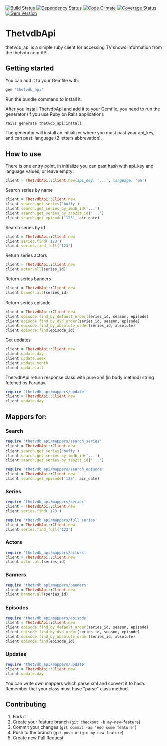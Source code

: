[![Build Status](https://travis-ci.org/wafcio/thetvdb_api.png?branch=master)](https://travis-ci.org/wafcio/thetvdb_api)
[![Dependency Status](https://gemnasium.com/wafcio/thetvdb_api.png)](https://gemnasium.com/wafcio/thetvdb_api)
[![Code Climate](https://codeclimate.com/github/wafcio/thetvdb_api.png)](https://codeclimate.com/github/wafcio/thetvdb_api)
[![Coverage Status](https://coveralls.io/repos/wafcio/thetvdb_api/badge.png)](https://coveralls.io/r/wafcio/thetvdb_api)
[![Gem Version](https://badge.fury.io/rb/thetvdb_api.png)](http://badge.fury.io/rb/thetvdb_api)

# ThetvdbApi

thetvdb_api is a simple ruby client for accessing TV shows information from the thetvdb.com API.

## Getting started

You can add it to your Gemfile with:

```ruby
gem 'thetvdb_api'
```

Run the bundle command to install it.

After you install ThetvdbApi and add it to your Gemfile, you need to run the generator (if you use Ruby on Rails application):

```console
rails generate thetvdb_api:install
```

The generator will install an initializer where you must past your api_key, and can past: language (2 letters abbrevation).

## How to use

There is one entry point, in initialize you can past hash with api_key and language values, or leave empty:

```ruby
client = ThetvdbApi::Client.new(api_key: '...', language: 'en')
```

Search series by name

```ruby
client = ThetvdbApi::Client.new
client.search.get_series('buffy')
client.search.get_series_by_imdb_id('...')
client.search.get_series_by_zap2it_id('...')
client.search.get_episode('123', air_date)
```

Search series by id

```ruby
client = ThetvdbApi::Client.new
client.series.find('123')
client.series.find_full('123')
```

Return series actors

```ruby
client = ThetvdbApi::Client.new
client.actor.all(series_id)
```

Return series banners

```ruby
client = ThetvdbApi::Client.new
client.banner.all(series_id)
```

Return series episode

```ruby
client = ThetvdbApi::Client.new
client.episode.find_by_default_order(series_id, season, episode)
client.episode.find_by_dvd_order(series_id, season, episode)
client.episode.find_by_absolute_order(series_id, absolute)
client.episode.find(episode_id)
```

Get updates

```ruby
client = ThetvdbApi::Client.new
client.update.day
client.update.week
client.update.month
client.update.all
```

ThetvdbApi return response class with pure xml (in body method) string fetched by Faraday.

```ruby
require 'thetvdb_api/mappers/update'
client = ThetvdbApi::Client.new
client.update.day
```

## Mappers for:

### Search
```ruby
require 'thetvdb_api/mappers/search_series'
client = ThetvdbApi::Client.new
client.search.get_series('buffy')
client.search.get_series_by_imdb_id('...')
client.search.get_series_by_zap2it_id('...')
```

```ruby
require 'thetvdb_api/mappers/search_episode'
client = ThetvdbApi::Client.new
client.search.get_episode('123', air_date)
```

### Series
```ruby
require 'thetvdb_api/mappers/series'
client = ThetvdbApi::Client.new
client.series.find('123')
```

```ruby
require 'thetvdb_api/mappers/full_series'
client = ThetvdbApi::Client.new
client.series.find_full('123')
```

### Actors
```ruby
require 'thetvdb_api/mappers/actors'
client = ThetvdbApi::Client.new
client.actor.all(series_id)
```

### Banners
```ruby
require 'thetvdb_api/mappers/banners'
client = ThetvdbApi::Client.new
client.banner.all(series_id)
```

### Episodes
```ruby
require 'thetvdb_api/mappers/episode'
client = ThetvdbApi::Client.new
client.episode.find_by_default_order(series_id, season, episode)
client.episode.find_by_dvd_order(series_id, season, episode)
client.episode.find_by_absolute_order(series_id, absolute)
client.episode.find(episode_id)
```

### Updates
```ruby
require 'thetvdb_api/mappers/update'
client = ThetvdbApi::Client.new
client.update.day
```

You can write own mappers which parse xml and convert it to hash. Remember that your class must have "parse" class method.

## Contributing

1. Fork it
2. Create your feature branch (`git checkout -b my-new-feature`)
3. Commit your changes (`git commit -am 'Add some feature'`)
4. Push to the branch (`git push origin my-new-feature`)
5. Create new Pull Request
